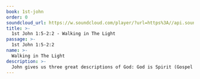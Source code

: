 ```yaml
---
book: 1st-john
order: 0
soundcloud_url: https://w.soundcloud.com/player/?url=https%3A//api.soundcloud.com/tracks/
title: >-
  1st John 1:5-2:2 - Walking in The Light
passage: >-
  1st John 1:5-2:2
name: >-
  Walking in The Light
description: >-
  John gives us three great descriptions of God: God is Spirit (Gospel of John), God is Light and God is Love. Here John contrasts light (God) and darkness (sin). We cannot claim to be Christians if we walk in the darkness of sin.
---
```


